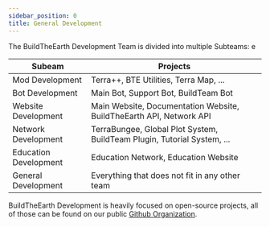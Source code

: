 ```yaml
---
sidebar_position: 0
title: General Development
---
```


The BuildTheEarth Development Team is divided into multiple Subteams: e

| Subeam                | Projects                                                                |
| --------------------- | ----------------------------------------------------------------------- |
| Mod Development       | Terra++, BTE Utilities, Terra Map, ...                                  |
| Bot Development       | Main Bot, Support Bot, BuildTeam Bot                                    |
| Website Development   | Main Website, Documentation Website, BuildTheEarth API, Network API     |
| Network Development   | TerraBungee, Global Plot System, BuildTeam Plugin, Tutorial System, ... |
| Education Development | Education Network, Education Website                                    |
| General Development   | Everything that does not fit in any other team                          |

BuildTheEarth Development is heavily focused on open-source projects, all of those can be found on our public [Github Organization](https://github.com/BuildTheEarth).